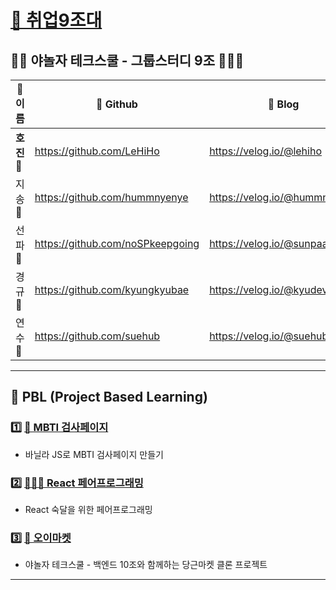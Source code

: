 # [🚒 취업9️조대](https://www.notion.so/9-f49289d79dad467391e0b9301828c580) 
## 👩‍🚒 야놀자 테크스쿨 - 그룹스터디 9조 👨🏻‍🚒
| 🌟 이름 | 🌟 Github | 🌟 Blog |
|------|--------|------|
| **호진👺** | https://github.com/LeHiHo | https://velog.io/@lehiho |
| 지송🦔 | https://github.com/hummnyenye | https://velog.io/@hummnyenye |
| 선파🦄 | https://github.com/noSPkeepgoing | https://velog.io/@sunpaaaa |
| 경규🐧 | https://github.com/kyungkyubae | https://velog.io/@kyudeveloper |
| 연수🐹 | https://github.com/suehub | https://velog.io/@suehub |
---
## 🚀 PBL (Project Based Learning)
### 1️⃣ [📜 MBTI 검사페이지](https://www.notion.so/7b96f6e5836a43ad91ce9c17847fefdc?v=66df2928fdc8439eafb5a971cfa1c764) 
- 바닐라 JS로 MBTI 검사페이지 만들기

### 2️⃣ [🧑🏻‍💻 React 페어프로그래밍](https://www.notion.so/c6116880f2ce4483a04438f73b632720?v=4c79f5327de146a6b0bec2db18e4a850)
- React 숙달을 위한 페어프로그래밍

### 3️⃣ [🥒 오이마켓](https://www.notion.so/7b96f6e5836a43ad91ce9c17847fefdc?v=66df2928fdc8439eafb5a971cfa1c764)
- 야놀자 테크스쿨 - 백엔드 10조와 함께하는 당근마켓 클론 프로젝트
---


